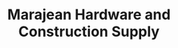 ---
title: "Marajean Hardware and Construction Supply"
url: /batangas-city/marajean-hardware-and-construction-supply/
shop: Eisenwaren
---